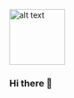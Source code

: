<img src="https://media.giphy.com/media/xT0BKIMw1xrdhcqUaA/giphy.gif" alt="alt text" width="100" height="100" />

### Hi there 👋

<!--
**Toulik-Das/Toulik-Das** is a ✨ _special_ ✨ repository because its `README.md` (this file) appears on your GitHub profile.

Here are some ideas to get you started:

- 🔭 I’m currently working on ...
- 🌱 I’m currently learning ...
- 👯 I’m looking to collaborate on ...
- 🤔 I’m looking for help with ...
- 💬 Ask me about ...
- 📫 How to reach me: ...
- 😄 Pronouns: ...
- ⚡ Fun fact: ...
-->
